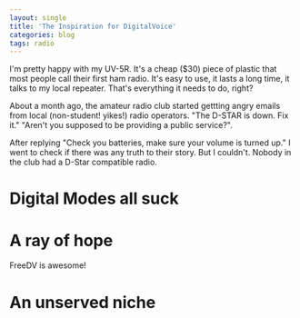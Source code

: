 ```yaml
---
layout: single
title: 'The Inspiration for DigitalVoice'
categories: blog
tags: radio
---
```


I'm pretty happy with my UV-5R. It's a cheap ($30) piece of plastic that most people call their first ham radio. It's easy to use, it lasts a long time, it talks to my local repeater. That's everything it needs to do, right?

About a month ago, the amateur radio club started gettting angry emails from local (non-student! yikes!) radio operators. "The D-STAR is down. Fix it." "Aren't you supposed to be providing a public service?". 

After replying "Check you batteries, make sure your volume is turned up." I went to check if there was any truth to their story. But I couldn't. Nobody in the club had a D-Star compatible radio.

# Digital Modes all suck

# A ray of hope

FreeDV is awesome! 

# An unserved niche
